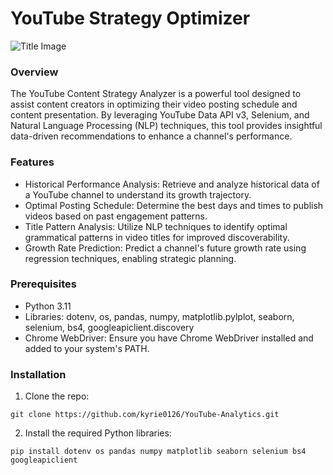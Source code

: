 # YouTube Strategy Optimizer

![Title Image](https://static.wixstatic.com/media/a35af6_e7f71b48594040b197e0b62448aac538~mv2.png/v1/fill/w_640,h_366,al_c,q_85,usm_0.66_1.00_0.01,enc_auto/a35af6_e7f71b48594040b197e0b62448aac538~mv2.png)

### Overview
The YouTube Content Strategy Analyzer is a powerful tool designed to assist content creators in optimizing their video posting schedule and content presentation. By leveraging YouTube Data API v3, Selenium, and Natural Language Processing (NLP) techniques, this tool provides insightful data-driven recommendations to enhance a channel's performance.

### Features
* Historical Performance Analysis: Retrieve and analyze historical data of a YouTube channel to understand its growth trajectory.
* Optimal Posting Schedule: Determine the best days and times to publish videos based on past engagement patterns.
* Title Pattern Analysis: Utilize NLP techniques to identify optimal grammatical patterns in video titles for improved discoverability.
* Growth Rate Prediction: Predict a channel's future growth rate using regression techniques, enabling strategic planning.

### Prerequisites
* Python 3.11
* Libraries: dotenv, os, pandas, numpy, matplotlib.pylplot, seaborn, selenium, bs4, googleapiclient.discovery
* Chrome WebDriver: Ensure you have Chrome WebDriver installed and added to your system's PATH.

### Installation
1. Clone the repo:
```
git clone https://github.com/kyrie0126/YouTube-Analytics.git
```
2. Install the required Python libraries:
```
pip install dotenv os pandas numpy matplotlib seaborn selenium bs4 googleapiclient
```
